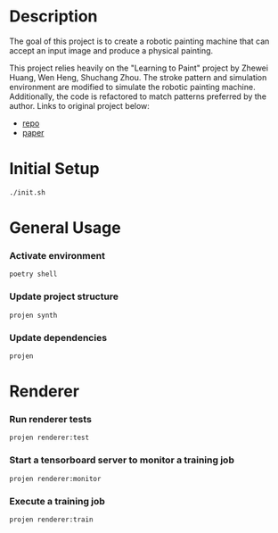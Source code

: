# Description
The goal of this project is to create a robotic painting machine that can accept an input image and produce a physical painting.

This project relies heavily on the "Learning to Paint" project by Zhewei Huang, Wen Heng, Shuchang Zhou. The stroke pattern and simulation environment are modified to simulate the robotic painting machine.
Additionally, the code is refactored to match patterns preferred by the author. Links to original project below:

* [repo](https://github.com/hzwer/ICCV2019-LearningToPaint/tree/master)
* [paper](https://openaccess.thecvf.com/content_ICCV_2019/papers/Huang_Learning_to_Paint_With_Model-Based_Deep_Reinforcement_Learning_ICCV_2019_paper.pdf)

# Initial Setup
```
./init.sh
```

# General Usage

### Activate environment
```
poetry shell
```

### Update project structure
```
projen synth
```

### Update dependencies
```
projen
```

# Renderer

### Run renderer tests
```
projen renderer:test
```

### Start a tensorboard server to monitor a training job
```
projen renderer:monitor
```

### Execute a training job
```
projen renderer:train
```